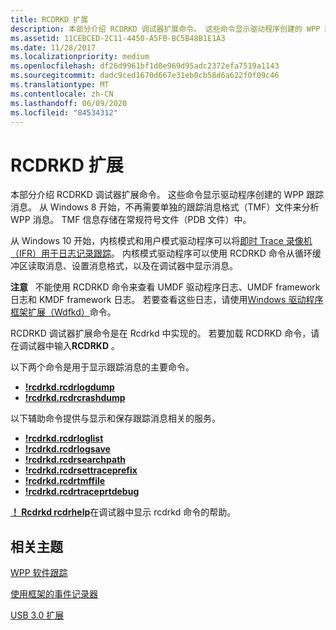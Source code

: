 ```yaml
---
title: RCDRKD 扩展
description: 本部分介绍 RCDRKD 调试器扩展命令。 这些命令显示驱动程序创建的 WPP 跟踪消息。
ms.assetid: 11CEBCED-2C11-4450-A5FB-BC5B48B1E1A3
ms.date: 11/28/2017
ms.localizationpriority: medium
ms.openlocfilehash: df26d9961bf1d0e969d95adc2372efa7519a1143
ms.sourcegitcommit: dadc9ced1670d667e31eb0cb58d6a622f0f09c46
ms.translationtype: MT
ms.contentlocale: zh-CN
ms.lasthandoff: 06/09/2020
ms.locfileid: "84534312"
---
```

# <a name="rcdrkd-extensions"></a>RCDRKD 扩展


本部分介绍 RCDRKD 调试器扩展命令。 这些命令显示驱动程序创建的 WPP 跟踪消息。 从 Windows 8 开始，不再需要单独的跟踪消息格式（TMF）文件来分析 WPP 消息。 TMF 信息存储在常规符号文件（PDB 文件）中。

从 Windows 10 开始，内核模式和用户模式驱动程序可以将[即时 Trace 录像机（IFR）用于日志记录跟踪](https://docs.microsoft.com/windows-hardware/drivers/devtest/using-wpp-recorder)。 内核模式驱动程序可以使用 RCDRKD 命令从循环缓冲区读取消息、设置消息格式，以及在调试器中显示消息。

**注意**   不能使用 RCDRKD 命令来查看 UMDF 驱动程序日志、UMDF framework 日志和 KMDF framework 日志。 若要查看这些日志，请使用[Windows 驱动程序框架扩展（Wdfkd）](kernel-mode-driver-framework-extensions--wdfkd-dll-.md)命令。

 

RCDRKD 调试器扩展命令是在 Rcdrkd 中实现的。 若要加载 RCDRKD 命令，请在调试器中输入**RCDRKD** 。

以下两个命令是用于显示跟踪消息的主要命令。

-   [**!rcdrkd.rcdrlogdump**](-rcdrkd-rcdrlogdump.md)
-   [**!rcdrkd.rcdrcrashdump**](-rcdrkd-rcdrcrashdump.md)

以下辅助命令提供与显示和保存跟踪消息相关的服务。

-   [**!rcdrkd.rcdrloglist**](-rcdrkd-rcdrloglist.md)
-   [**!rcdrkd.rcdrlogsave**](-rcdrkd-rcdrlogsave.md)
-   [**!rcdrkd.rcdrsearchpath**](-rcdrkd-rcdrsearchpath.md)
-   [**!rcdrkd.rcdrsettraceprefix**](-rcdrkd-rcdrsettraceprefix.md)
-   [**!rcdrkd.rcdrtmffile**](-rcdrkd-rcdrtmffile.md)
-   [**!rcdrkd.rcdrtraceprtdebug**](-rcdrkd-rcdrtraceprtdebug.md)

[**！ Rcdrkd rcdrhelp**](-rcdrkd-rcdrhelp.md)在调试器中显示 rcdrkd 命令的帮助。

## <a name="span-idrelated_topicsspanrelated-topics"></a><span id="related_topics"></span>相关主题


[WPP 软件跟踪](https://docs.microsoft.com/windows-hardware/drivers/devtest/wpp-software-tracing)

[使用框架的事件记录器](https://docs.microsoft.com/windows-hardware/drivers/wdf/using-the-framework-s-event-logger)

[USB 3.0 扩展](usb-3-extensions.md)

 

 






